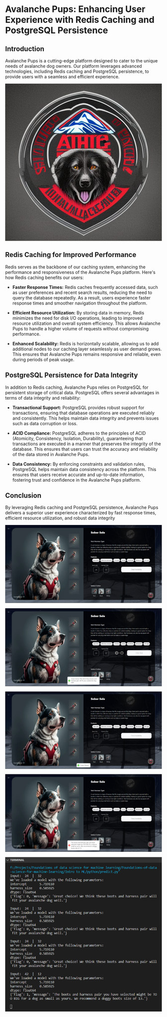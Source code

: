 # Avalanche Pups: Enhancing User Experience with Redis Caching and PostgreSQL Persistence

## Introduction
Avalanche Pups is a cutting-edge platform designed to cater to the unique needs of avalanche dog owners. Our platform leverages advanced technologies, including Redis caching and PostgreSQL persistence, to provide users with a seamless and efficient experience.

![Avalanche Pups](https://github.com/TerranKartikTellus/Machine-Learning/blob/main/Intro%20to%20ML/avalanche/public/img/logo1.jpg "Avalanche Pups")

## Redis Caching for Improved Performance
Redis serves as the backbone of our caching system, enhancing the performance and responsiveness of the Avalanche Pups platform. Here's how Redis caching benefits our users:

- **Faster Response Times:** Redis caches frequently accessed data, such as user preferences and recent search results, reducing the need to query the database repeatedly. As a result, users experience faster response times and smoother navigation throughout the platform.

- **Efficient Resource Utilization:** By storing data in memory, Redis minimizes the need for disk I/O operations, leading to improved resource utilization and overall system efficiency. This allows Avalanche Pups to handle a higher volume of requests without compromising performance.

- **Enhanced Scalability:** Redis is horizontally scalable, allowing us to add additional nodes to our caching layer seamlessly as user demand grows. This ensures that Avalanche Pups remains responsive and reliable, even during periods of peak usage.

## PostgreSQL Persistence for Data Integrity
In addition to Redis caching, Avalanche Pups relies on PostgreSQL for persistent storage of critical data. PostgreSQL offers several advantages in terms of data integrity and reliability:

- **Transactional Support:** PostgreSQL provides robust support for transactions, ensuring that database operations are executed reliably and consistently. This helps maintain data integrity and prevents issues such as data corruption or loss.

- **ACID Compliance:** PostgreSQL adheres to the principles of ACID (Atomicity, Consistency, Isolation, Durability), guaranteeing that transactions are executed in a manner that preserves the integrity of the database. This ensures that users can trust the accuracy and reliability of the data stored in Avalanche Pups.

- **Data Consistency:** By enforcing constraints and validation rules, PostgreSQL helps maintain data consistency across the platform. This ensures that users receive accurate and up-to-date information, fostering trust and confidence in the Avalanche Pups platform.

## Conclusion
By leveraging Redis caching and PostgreSQL persistence, Avalanche Pups delivers a superior user experience characterized by fast response times, efficient resource utilization, and robust data integrity

![Select Harness with Correct Boot size and harness size in cm]( https://github.com/TerranKartikTellus/Machine-Learning/blob/main/Intro%20to%20ML/avalanche/public/img/perfect1.PNG "Correct Boot size and harness size pair")

![Select Harness with Correct Boot size and harness size in cm]( https://github.com/TerranKartikTellus/Machine-Learning/blob/main/Intro%20to%20ML/avalanche/public/img/perfect2.PNG "Correct Boot size and harness size pair")

![Select Harness with Correct Boot size and harness size in cm]( https://github.com/TerranKartikTellus/Machine-Learning/blob/main/Intro%20to%20ML/avalanche/public/img/perfect3.PNG "Correct Boot size and harness size pair")

![Select Harness with Correct Boot size and harness size in cm]( https://github.com/TerranKartikTellus/Machine-Learning/blob/main/Intro%20to%20ML/avalanche/public/img/suggest.PNG "Correct Boot size and harness size pair")

![Select Harness with Correct Boot size and harness size in cm]( https://github.com/TerranKartikTellus/Machine-Learning/blob/main/Intro%20to%20ML/avalanche/public/img/backend.PNG "Correct Boot size and harness size pair")



